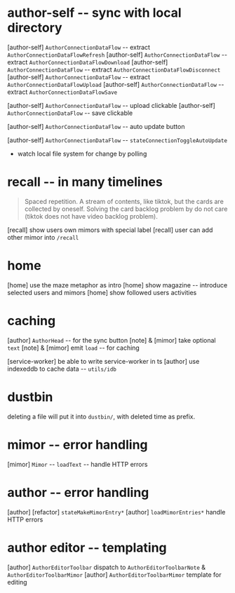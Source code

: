 # author-self -- sync with local directory

[author-self] `AuthorConnectionDataFlow` -- extract `AuthorConnectionDataFlowRefresh`
[author-self] `AuthorConnectionDataFlow` -- extract `AuthorConnectionDataFlowDownload`
[author-self] `AuthorConnectionDataFlow` -- extract `AuthorConnectionDataFlowDisconnect`
[author-self] `AuthorConnectionDataFlow` -- extract `AuthorConnectionDataFlowUpload`
[author-self] `AuthorConnectionDataFlow` -- extract `AuthorConnectionDataFlowSave`

[author-self] `AuthorConnectionDataFlow` -- upload clickable
[author-self] `AuthorConnectionDataFlow` -- save clickable

[author-self] `AuthorConnectionDataFlow` -- auto update button

[author-self] `AuthorConnectionDataFlow` -- `stateConnectionToggleAutoUpdate`

- watch local file system for change by polling

# recall -- in many timelines

> Spaced repetition. A stream of contents, like tiktok, but the cards
> are collected by oneself. Solving the card backlog problem by do not
> care (tiktok does not have video backlog problem).

[recall] show users own mimors with special label
[recall] user can add other mimor into `/recall`

# home

[home] use the maze metaphor as intro
[home] show magazine -- introduce selected users and mimors
[home] show followed users activities

# caching

[author] `AuthorHead` -- for the sync button
[note] & [mimor] take optional `text`
[note] & [mimor] emit `load` -- for caching

[service-worker] be able to write service-worker in ts
[author] use indexeddb to cache data -- `utils/idb`

# dustbin

deleting a file will put it into `dustbin/`, with deleted time as prefix.

# mimor -- error handling

[mimor] `Mimor` -- `loadText` -- handle HTTP errors

# author -- error handling

[author] [refactor] `stateMakeMimorEntry*`
[author] `loadMimorEntries*` handle HTTP errors

# author editor -- templating

[author] `AuthorEditorToolbar` dispatch to `AuthorEditorToolbarNote` & `AuthorEditorToolbarMimor`
[author] `AuthorEditorToolbarMimor` template for editing

